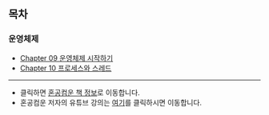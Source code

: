 ## 목차
### 운영체제
- [Chapter 09 운영체제 시작하기](/CS/hongong/os/Chapter-09-1-운영체제를-알아야-하는-이유.md)
- [Chapter 10 프로세스와 스레드](/CS/hongong/os/Chapter-10-1-프로세스의-개요.md)
---
- 클릭하면 [혼공컴운 책 정보](https://hongong.hanbit.co.kr/%EC%BB%B4%ED%93%A8%ED%84%B0-%EA%B5%AC%EC%A1%B0-%EC%9A%B4%EC%98%81%EC%B2%B4%EC%A0%9C/)로 이동합니다.
- 혼공컴운 저자의 유튜브 강의는 [여기](https://www.youtube.com/watch?v=bls_GjX-4U8)를 클릭하시면 이동합니다.